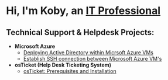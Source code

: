 <h1>Hi, I'm Koby, an <a href="www.linkedin.com/in/koby-noble-aa1917140">IT Professional</a>

<h2> Technical Support & Helpdesk Projects:</h2>

- <b>Microsoft Azure</b>
  - [Deploying Active Directory within Micrsoft Azure VMs](https://github.com/koby-nob/Active-Directory-Config)
  - [Establish SSH connection between Microsoft Azure VM's](https://github.com/koby-nob/osTicket-Post-Install)
- <b>osTicket (Help Desk Ticketing System)</b>
  - [osTicket: Prerequisites and Installation](https://github.com/koby-nob/osTicket-Pre-Install)
  
